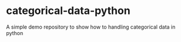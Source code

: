 # categorical-data-python
A simple demo repository to show how to handling categorical data in python
